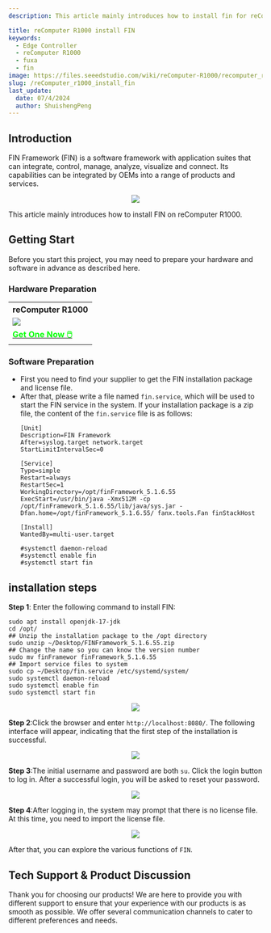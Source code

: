 ```yaml
---
description: This article mainly introduces how to install fin for reComputer R1000

title: reComputer R1000 install FIN
keywords:
  - Edge Controller
  - reComputer R1000
  - fuxa
  - fin
image: https://files.seeedstudio.com/wiki/reComputer-R1000/recomputer_r_images/01.png
slug: /reComputer_r1000_install_fin
last_update:
  date: 07/4/2024
  author: ShuishengPeng
---
```


## Introduction 
FIN Framework (FIN) is a software framework with application suites that can integrate, control, manage, analyze, visualize and connect. Its capabilities can be integrated by OEMs into a range of products and services.

<center><img width={600} src="https://files.seeedstudio.com/wiki/reComputer-R1000/fin/FIN_framework.png" /></center>


This article mainly introduces how to install FIN on reComputer R1000.

## Getting Start

Before you start this project, you may need to prepare your hardware and software in advance as described here.

### Hardware Preparation

<div class="table-center">
	<table class="table-nobg">
    <tr class="table-trnobg">
      <th class="table-trnobg">reComputer R1000</th>
		</tr>
    <tr class="table-trnobg"></tr>
		<tr class="table-trnobg">
			<td class="table-trnobg"><div style={{textAlign:'center'}}><img src="https://files.seeedstudio.com/wiki/reComputer-R1000/recomputer_r_images/01.png" style={{width:300, height:'auto'}}/></div></td>
		</tr>
    <tr class="table-trnobg"></tr>
		<tr class="table-trnobg">
			<td class="table-trnobg"><div class="get_one_now_container" style={{textAlign: 'center'}}><a class="get_one_now_item" href="https://www.seeedstudio.com/reComputer-R1025-10-p-5895.html">
              <strong><span><font color={'FFFFFF'} size={"4"}> Get One Now 🖱️</font></span></strong>
          </a></div></td>
        </tr>
    </table>
    </div>

### Software Preparation

* First you need to find your supplier to get the FIN installation package and license file.
* After that, please write a file named `fin.service`, which will be used to start the FIN service in the system. If your installation package is a zip file, the content of the `fin.service` file is as follows:
  ```shell
  [Unit]
  Description=FIN Framework
  After=syslog.target network.target
  StartLimitIntervalSec=0

  [Service]
  Type=simple
  Restart=always
  RestartSec=1
  WorkingDirectory=/opt/finFramework_5.1.6.55
  ExecStart=/usr/bin/java -Xmx512M -cp /opt/finFramework_5.1.6.55/lib/java/sys.jar -Dfan.home=/opt/finFramework_5.1.6.55/ fanx.tools.Fan finStackHost

  [Install]
  WantedBy=multi-user.target

  #systemctl daemon-reload
  #systemctl enable fin
  #systemctl start fin
  ```

## installation steps
**Step 1**: Enter the following command to install FIN:
  ```shell
  sudo apt install openjdk-17-jdk
  cd /opt/
  ## Unzip the installation package to the /opt directory
  sudo unzip ~/Desktop/FINFramework_5.1.6.55.zip
  ## Change the name so you can know the version number
  sudo mv finFramewor finFramework_5.1.6.55
  ## Import service files to system
  sudo cp ~/Desktop/fin.service /etc/systemd/system/
  sudo systemctl daemon-reload
  sudo systemctl enable fin
  sudo systemctl start fin
  ```
  <center><img width={600} src="https://files.seeedstudio.com/wiki/reComputer-R1000/fin/install_fin.gif" /></center>

**Step 2**:Click the browser and enter `http://localhost:8080/`. The following interface will appear, indicating that the first step of the installation is successful.

<center><img width={600} src="https://files.seeedstudio.com/wiki/reComputer-R1000/fin/login.png" /></center>

**Step 3**:The initial username and password are both `su`. Click the login button to log in. After a successful login, you will be asked to reset your password.

<center><img width={600} src="https://files.seeedstudio.com/wiki/reComputer-R1000/fin/change_passwd.gif" /></center>

**Step 4**:After logging in, the system may prompt that there is no license file. At this time, you need to import the license file.

<center><img width={600} src="https://files.seeedstudio.com/wiki/reComputer-R1000/fin/add_license.gif" /></center>


After that, you can explore the various functions of `FIN`.

## Tech Support & Product Discussion

Thank you for choosing our products! We are here to provide you with different support to ensure that your experience with our products is as smooth as possible. We offer several communication channels to cater to different preferences and needs.

<div class="button_tech_support_container">
<a href="https://forum.seeedstudio.com/" class="button_forum"></a> 
<a href="https://www.seeedstudio.com/contacts" class="button_email"></a>
</div>

<div class="button_tech_support_container">
<a href="https://discord.gg/eWkprNDMU7" class="button_discord"></a> 
<a href="https://github.com/Seeed-Studio/wiki-documents/discussions/69" class="button_discussion"></a>
</div>
